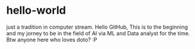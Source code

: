 # hello-world
just a tradition in computer stream.
Hello GitHub,
             This is to the beginning and my jorney to be in the field of AI via ML and Data analyst for the time.
             Btw anyone here who loves doto? :P
